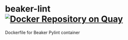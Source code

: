 # beaker-lint [![Docker Repository on Quay](https://quay.io/repository/mastyk/beaker-lint/status?token=32995a05-6ed6-49ac-b86a-07faf3d12bc5 "Docker Repository on Quay")](https://quay.io/repository/mastyk/beaker-lint)
Dockerfile for Beaker Pylint container 
